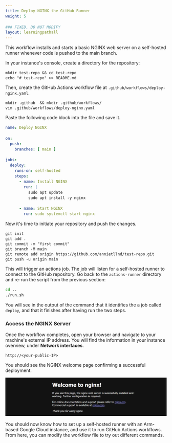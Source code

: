 ```yaml
---
title: Deploy NGINX the GitHub Runner
weight: 5

### FIXED, DO NOT MODIFY
layout: learningpathall
---
```



This workflow installs and starts a basic NGINX web server on a self-hosted runner whenever code is pushed to the main branch.

In your instance's console, create a directory for the repository:

```console
mkdir test-repo && cd test-repo
echo "# test-repo" >> README.md
```

Then, create the GitHub Actions workflow file at `.github/workflows/deploy-nginx.yaml`.

```console
mkdir .github  && mkdir .github/workflows/
vim .github/workflows/deploy-nginx.yaml
```

Paste the following code block into the file and save it.

```yaml
name: Deploy NGINX

on:
  push:
    branches: [ main ]

jobs:
  deploy:
    runs-on: self-hosted
    steps:
      - name: Install NGINX
        run: |
          sudo apt update
          sudo apt install -y nginx

      - name: Start NGINX
        run: sudo systemctl start nginx
```

Now it's time to initiate your repository and push the changes.

```console
git init
git add .
git commit -m "first commit"
git branch -M main
git remote add origin https://github.com/annietllnd/test-repo.git
git push -u origin main
```

This will trigger an actions job. The job will listen for a self-hosted runner to connect to the GitHub repository. Go back to the `actions-runner` directory and re-run the script from the previous section:

```bash
cd ..
./run.sh
```

You will see in the output of the command that it identifies the a job called `deploy`, and that it finishes after having run the two steps.

### Access the NGINX Server
Once the workflow completes, open your browser and navigate to your machine's external IP address. You will find the information in your instance overview, under **Network interfaces**.
```
http://<your-public-IP>
```
You should see the NGINX welcome page confirming a successful deployment.

![nginx](./images/nginx.png)

You should now know how to set up a self-hosted runner with an Arm-based Google Cloud instance, and use it to run GitHub Actions workflows. From here, you can modify the workflow file to try out different commands.
